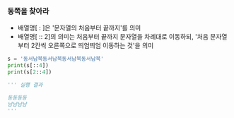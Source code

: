 ### 동쪽을 찾아라
- 배열명[ : ]은 '문자열의 처음부터 끝까지'를 의미
- 배열명[ :: 2]의 의미는 처음부터 끝까지 문자열을 차례대로 이동하되, '처음 문자열부터 2칸씩 오른쪽으로 띄엄띄엄 이동하는 것'을 의미
```py
s = '동서남북동서남북동서남북동서남북'
print(s[::4])
print(s[2::4])

''' 실행 결과

동동동동
남남남남
'''
```
